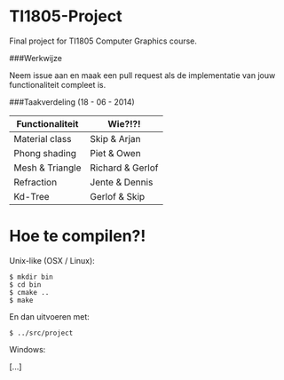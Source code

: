 TI1805-Project
==============

Final project for TI1805 Computer Graphics course.

###Werkwijze

Neem issue aan en maak een pull request als de implementatie van
jouw functionaliteit compleet is.

###Taakverdeling (18 - 06 - 2014)

| Functionaliteit | Wie?!?!          |
| --------------- | ---------------- |
| Material class  | Skip & Arjan     |
| Phong shading   | Piet & Owen      |
| Mesh & Triangle | Richard & Gerlof |
| Refraction      | Jente & Dennis   |
| Kd-Tree         | Gerlof & Skip    |

Hoe te compilen?!
=================

Unix-like (OSX / Linux): 

````
$ mkdir bin
$ cd bin
$ cmake ..
$ make
````

En dan uitvoeren met:
````
$ ../src/project
````

Windows:

[...]
